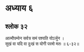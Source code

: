 # अध्याय ६

## श्लोक ३२

आत्मौपम्येन सर्वत्र समं पश्यति योऽर्जुन ।<br>सुखं वा यदि वा दुःखं स योगी परमो मतः ॥ ६-३२॥<br><br>

